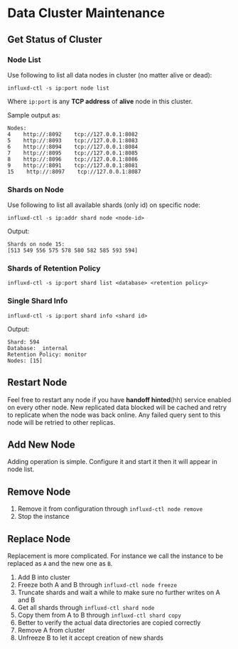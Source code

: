 # Data Cluster Maintenance

## Get Status of Cluster

### Node List

Use following to list all data nodes in cluster (no matter alive or dead):

```shell
influxd-ctl -s ip:port node list
```

Where `ip:port` is any **TCP address** of **alive** node in this cluster.

Sample output as:

```shell
Nodes:
4    http://:8092    tcp://127.0.0.1:8082
5    http://:8093    tcp://127.0.0.1:8083
6    http://:8094    tcp://127.0.0.1:8084
7    http://:8095    tcp://127.0.0.1:8085
8    http://:8096    tcp://127.0.0.1:8086
9    http://:8091    tcp://127.0.0.1:8081
15    http://:8097    tcp://127.0.0.1:8087
```

### Shards on Node

Use following to list all available shards (only id) on specific node:

```shell
influxd-ctl -s ip:addr shard node <node-id>
```

Output:

```shell
Shards on node 15:
[513 549 556 575 578 580 582 585 593 594]
```

### Shards of Retention Policy

```shell
influxd-ctl -s ip:port shard list <database> <retention policy>
```

### Single Shard Info

```shell
influxd-ctl -s ip:port shard info <shard id>
```

Output:

```shell
Shard: 594
Database: _internal
Retention Policy: monitor
Nodes: [15]
```

## Restart Node

Feel free to restart any node if you have **handoff hinted**(hh) service enabled
on every other node. New replicated data blocked will be cached and retry to
replicate when the node was back online. Any failed query sent to this node will
be retried to other replicas.

## Add New Node

Adding operation is simple. Configure it and start it then it will appear in
node list.

## Remove Node

1. Remove it from configuration through `influxd-ctl node remove`
2. Stop the instance

## Replace Node

Replacement is more complicated. For instance we call the instance to be replaced
as `A` and the new one as `B`.

1. Add B into cluster
2. Freeze both A and B through `influxd-ctl node freeze`
3. Truncate shards and wait a while to make sure no further writes on A and B
4. Get all shards through `influxd-ctl shard node`
5. Copy them from A to B through `influxd-ctl shard copy`
6. Better to verify the actual data directories are copied correctly
7. Remove A from cluster
8. Unfreeze B to let it accept creation of new shards
